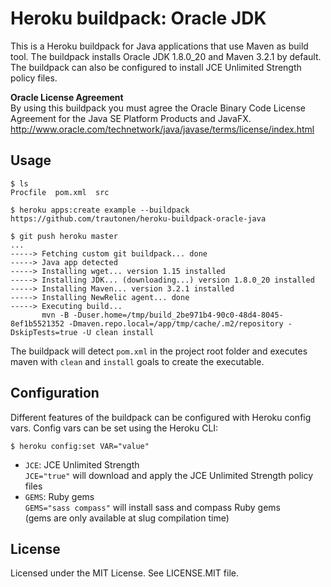 Heroku buildpack: Oracle JDK
============================

This is a Heroku buildpack for Java applications that use Maven as build tool.
The buildpack installs Oracle JDK 1.8.0_20 and Maven 3.2.1 by default. The
buildpack can also be configured to install JCE Unlimited Strength policy
files.

**Oracle License Agreement**  
By using this buildpack you must agree the Oracle Binary Code License
Agreement for the Java SE Platform Products and JavaFX.  
http://www.oracle.com/technetwork/java/javase/terms/license/index.html

Usage
-----

    $ ls
    Procfile  pom.xml  src

    $ heroku apps:create example --buildpack https://github.com/trautonen/heroku-buildpack-oracle-java

    $ git push heroku master
    ...
    -----> Fetching custom git buildpack... done
    -----> Java app detected
    -----> Installing wget... version 1.15 installed
    -----> Installing JDK... (downloading...) version 1.8.0_20 installed
    -----> Installing Maven... version 3.2.1 installed
    -----> Installing NewRelic agent... done
    -----> Executing build...
           mvn -B -Duser.home=/tmp/build_2be971b4-90c0-48d4-8045-8ef1b5521352 -Dmaven.repo.local=/app/tmp/cache/.m2/repository -DskipTests=true -U clean install

The buildpack will detect `pom.xml` in the project root folder and executes
maven with `clean` and  `install` goals to create the executable.


Configuration
-------------

Different features of the buildpack can be configured with Heroku config vars.
Config vars can be set using the Heroku CLI:

    $ heroku config:set VAR="value"

* `JCE`: JCE Unlimited Strength  
  `JCE="true"` will download and apply the JCE Unlimited Strength policy files
* `GEMS`: Ruby gems  
  `GEMS="sass compass"` will install sass and compass Ruby gems  
  (gems are only available at slug compilation time)


License
-------

Licensed under the MIT License. See LICENSE.MIT file.
